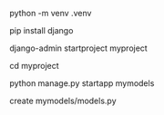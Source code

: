 
python -m venv .venv

pip install django

django-admin startproject myproject

cd myproject

python manage.py startapp mymodels

create mymodels/models.py

